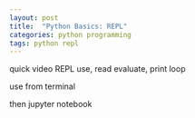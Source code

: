 ```yaml
---
layout: post
title:  "Python Basics: REPL"
categories: python programming
tags: python repl
---
```


quick video 
REPL use, read evaluate, print loop

use from terminal

then jupyter notebook 